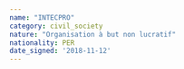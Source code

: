 ```yaml
---
name: "INTECPRO"
category: civil_society
nature: "Organisation à but non lucratif"
nationality: PER
date_signed: '2018-11-12'
---
```

    